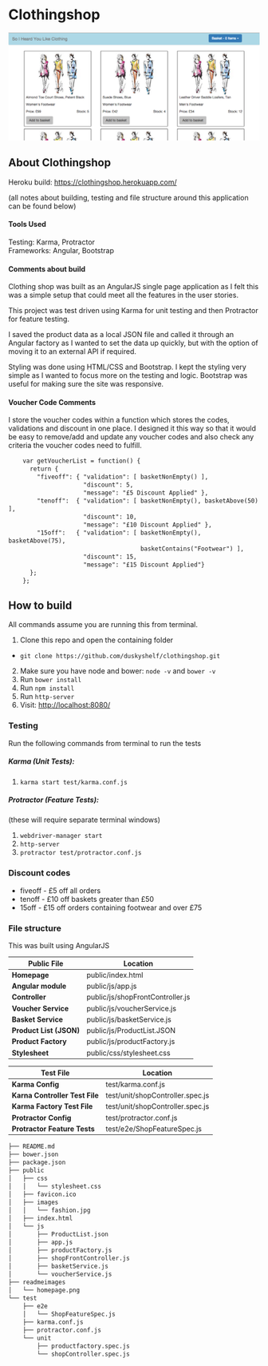 # Clothingshop

![homepage](/readmeimages/homepage.png)

## About Clothingshop

Heroku build: https://clothingshop.herokuapp.com/

(all notes about building, testing and file structure around this application can be found below)

#### Tools Used

Testing: Karma, Protractor  
Frameworks: Angular, Bootstrap

#### Comments about build

Clothing shop was built as an AngularJS single page application as I felt this was a simple setup that could meet all the features in the user stories.

This project was test driven using Karma for unit testing and then Protractor for feature testing.

I saved the product data as a local JSON file and called it through an Angular factory as I wanted to set the data up quickly, but with the option of moving it to an external API if required.

Styling was done using HTML/CSS and Bootstrap. I kept the styling very simple as I wanted to focus more on the testing and logic. Bootstrap was useful for making sure the site was responsive.

#### Voucher Code Comments

I store the voucher codes within a function which stores the codes, validations and discount in one place. I designed it this way so that it would be easy to remove/add and update any voucher codes and also check any criteria the voucher codes need to fulfill.

        var getVoucherList = function() {
          return {
            "fiveoff": { "validation": [ basketNonEmpty() ],
                         "discount": 5,
                         "message": "£5 Discount Applied" },
            "tenoff":  { "validation": [ basketNonEmpty(), basketAbove(50) ],
                         "discount": 10,
                         "message": "£10 Discount Applied" },
            "15off":   { "validation": [ basketNonEmpty(), basketAbove(75),
                                         basketContains("Footwear") ],
                         "discount": 15,
                         "message": "£15 Discount Applied"}
          };
        };

## How to build

All commands assume you are running this from terminal.

1. Clone this repo and open the containing folder
  * `git clone https://github.com/duskyshelf/clothingshop.git`
2. Make sure you have node and bower: `node -v` and `bower -v`  
3. Run `bower install`  
4. Run `npm install`  
5. Run `http-server`  
6. Visit: [http://localhost:8080/ ](http://localhost:8080/ )  

### Testing

Run the following commands from terminal to run the tests

##### Karma (Unit Tests):  
1. `karma start test/karma.conf.js`

##### Protractor (Feature Tests):
(these will require separate terminal windows)  
1. `webdriver-manager start`  
2. `http-server`  
3. `protractor test/protractor.conf.js`  


### Discount codes

* fiveoff - £5 off all orders
* tenoff - £10 off baskets greater than £50
* 15off - £15 off orders containing footwear and over £75

### File structure

This was built using AngularJS

**Public File** | **Location**
--- | ---
**Homepage** | public/index.html
**Angular module** | public/js/app.js
**Controller** | public/js/shopFrontController.js
**Voucher Service** | public/js/voucherService.js
**Basket Service** | public/js/basketService.js
**Product List (JSON)** | public/js/ProductList.JSON
**Product Factory** | public/js/productFactory.js
**Stylesheet** | public/css/stylesheet.css

**Test File** | **Location**
--- | ---
**Karma Config** | test/karma.conf.js
**Karna Controller Test File** | test/unit/shopController.spec.js
**Karma Factory Test File** | test/unit/shopController.spec.js
**Protractor Config** | test/protractor.conf.js
**Protractor Feature Tests** | test/e2e/ShopFeatureSpec.js

    ├── README.md
    ├── bower.json
    ├── package.json
    ├── public
    │   ├── css
    │   │   └── stylesheet.css
    │   ├── favicon.ico
    │   ├── images
    │   │   └── fashion.jpg
    │   ├── index.html
    │   └── js
    │       ├── ProductList.json
    │       ├── app.js
    │       ├── productFactory.js
    │       ├── shopFrontController.js
    │       ├── basketService.js
    │       └── voucherService.js
    ├── readmeimages
    │   └── homepage.png
    └── test
        ├── e2e
        │   └── ShopFeatureSpec.js
        ├── karma.conf.js
        ├── protractor.conf.js
        └── unit
            ├── productfactory.spec.js
            └── shopController.spec.js
